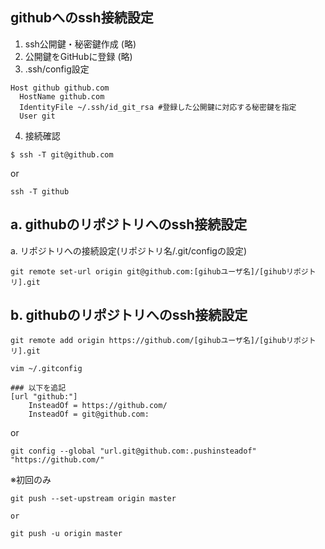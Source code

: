 githubへのssh接続設定
--------

1. ssh公開鍵・秘密鍵作成
    (略)
2. 公開鍵をGitHubに登録
    (略)
3. .ssh/config設定
```
Host github github.com
  HostName github.com
  IdentityFile ~/.ssh/id_git_rsa #登録した公開鍵に対応する秘密鍵を指定
  User git
```
4. 接続確認
```
$ ssh -T git@github.com
```
or
```
ssh -T github
```

a. githubのリポジトリへのssh接続設定
--------

a. リポジトリへの接続設定(リポジトリ名/.git/configの設定)
```
git remote set-url origin git@github.com:[gihubユーザ名]/[gihubリポジトリ].git
```

b. githubのリポジトリへのssh接続設定
--------

```
git remote add origin https://github.com/[gihubユーザ名]/[gihubリポジトリ].git
```

```
vim ~/.gitconfig

### 以下を追記
[url "github:"]
	InsteadOf = https://github.com/
	InsteadOf = git@github.com:
```
 or 
```
git config --global "url.git@github.com:.pushinsteadof" "https://github.com/"
```

※初回のみ
```
git push --set-upstream origin master

or 

git push -u origin master
```
